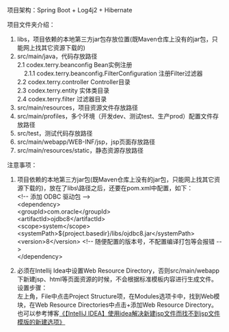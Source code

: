 项目架构：Spring Boot + Log4j2 + Hibernate

项目文件夹介绍：<br>
1. libs，项目依赖的本地第三方jar包存放位置(既Maven仓库上没有的jar包，只能网上找其它资源下载的) <br>
2. src/main/java，代码存放路径 <br>
  2.1 codex.terry.beanconfig Bean实例注册<br>
     &nbsp;&nbsp;&nbsp;&nbsp;2.1.1 codex.terry.beanconfig.FilterConfiguration 注册Filter过滤器<br>
  2.2 codex.terry.controller Controller目录<br>
  2.3 codex.terry.entity 实体类目录<br>
  2.4 codex.terry.filter 过滤器目录<br>
3. src/main/resources，项目资源文件存放路径 <br>
4. src/main/profiles，多个环境（开发dev、测试test、生产prod）配置文件存放路径 <br>
5. src/test，测试代码存放路径<br>
6. src/main/webapp/WEB-INF/jsp，jsp页面存放路径<br>
7. src/main/resources/static，静态资源存放路径

注意事项：<br>
1. 项目依赖的本地第三方jar包(既Maven仓库上没有的jar包，只能网上找其它资源下载的)，放在了libs\路径之后，还要在pom.xml中配置，如下：<br>
		&lt;!-- 添加 ODBC 驱动包 --&gt;<br>
		&lt;dependency&gt;<br>
			&lt;groupId&gt;com.oracle&lt;/groupId&gt;<br>
			&lt;artifactId&gt;ojdbc8&lt;/artifactId&gt;<br>
			&lt;scope&gt;system&lt;/scope&gt;<br>
			&lt;systemPath&gt;${project.basedir}/libs/ojdbc8.jar&lt;/systemPath&gt;<br>
            &lt;version&gt;8&lt;/version&gt; &lt;!-- 随便配置的版本号，不配置编译打包等会报错 --&gt; <br>
		&lt;/dependency&gt;

2. 必须在Intellij Idea中设置Web Resource Directory，否则src/main/webapp下新建jsp、html等页面资源的时候，不会根据标准模板内容进行生成文件。<br>
   设置步骤：<br>
      左上角，File中点击Project Structure项，在Modules选项卡中，找到Web模块，在Web Resource Directories中点击+添加Web Resource Directory。<br>
   也可以参考博客<a href="https://blog.csdn.net/yh_zeng2/article/details/82377985">《【IntelliJ IDEA】使用idea解决新建jsp文件而找不到jsp文件模版的新建选项》</a>
